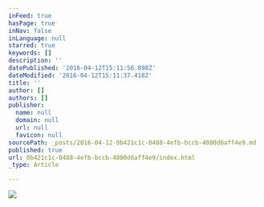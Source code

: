 ```yaml
---
inFeed: true
hasPage: true
inNav: false
inLanguage: null
starred: true
keywords: []
description: ''
datePublished: '2016-04-12T15:11:56.098Z'
dateModified: '2016-04-12T15:11:37.418Z'
title: ''
author: []
authors: []
publisher:
  name: null
  domain: null
  url: null
  favicon: null
sourcePath: _posts/2016-04-12-0b421c1c-0488-4efb-bccb-4800d6aff4e9.md
published: true
url: 0b421c1c-0488-4efb-bccb-4800d6aff4e9/index.html
_type: Article

---
```

![](https://the-grid-user-content.s3-us-west-2.amazonaws.com/8e271d0e-d043-44f1-be1c-903b323e6293.jpg)